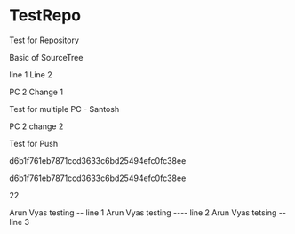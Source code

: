# TestRepo
Test for Repository


Basic of SourceTree

line 1
Line 2

PC 2 Change 1

Test for multiple PC - Santosh

PC 2 change 2

Test for Push

d6b1f761eb7871ccd3633c6bd25494efc0fc38ee

d6b1f761eb7871ccd3633c6bd25494efc0fc38ee

22


Arun Vyas testing -- line 1
Arun Vyas testing  ---- line 2
Arun Vyas tetsing -- line 3

